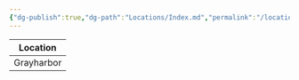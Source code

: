 ```yaml
---
{"dg-publish":true,"dg-path":"Locations/Index.md","permalink":"/locations/index/","tags":["location"],"dgShowFileTree":true}
---
```



| Location   |
| ---------- |
| Grayharbor |